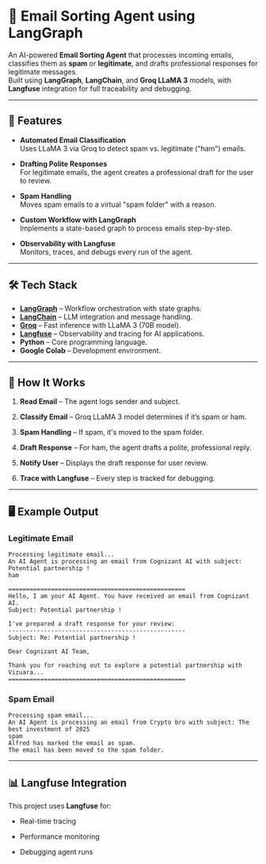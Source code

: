 # 📧 Email Sorting Agent using LangGraph

An AI-powered **Email Sorting Agent** that processes incoming emails, classifies them as **spam** or **legitimate**, and drafts professional responses for legitimate messages.  
Built using **LangGraph**, **LangChain**, and **Groq LLaMA 3** models, with **Langfuse** integration for full traceability and debugging.

---

## 🚀 Features

- **Automated Email Classification**  
  Uses LLaMA 3 via Groq to detect spam vs. legitimate ("ham") emails.

- **Drafting Polite Responses**  
  For legitimate emails, the agent creates a professional draft for the user to review.

- **Spam Handling**  
  Moves spam emails to a virtual "spam folder" with a reason.

- **Custom Workflow with LangGraph**  
  Implements a state-based graph to process emails step-by-step.

- **Observability with Langfuse**  
  Monitors, traces, and debugs every run of the agent.

---

## 🛠️ Tech Stack

- **[LangGraph](https://github.com/langchain-ai/langgraph)** – Workflow orchestration with state graphs.
- **[LangChain](https://www.langchain.com/)** – LLM integration and message handling.
- **[Groq](https://groq.com/)** – Fast inference with LLaMA 3 (70B model).
- **[Langfuse](https://langfuse.com/)** – Observability and tracing for AI applications.
- **Python** – Core programming language.
- **Google Colab** – Development environment.

---


## 🧠 How It Works

1. **Read Email** – The agent logs sender and subject.

2. **Classify Email** – Groq LLaMA 3 model determines if it’s spam or ham.

3. **Spam Handling** – If spam, it's moved to the spam folder.

4. **Draft Response** – For ham, the agent drafts a polite, professional reply.

5. **Notify User** – Displays the draft response for user review.

6. **Trace with Langfuse** – Every step is tracked for debugging.

---

## 🖥️ Example Output

### Legitimate Email

```vbnet
Processing legitimate email...
An AI Agent is processing an email from Cognizant AI with subject: Potential partnership !
ham

==================================================
Hello, I am your AI Agent. You have received an email from Cognizant AI.
Subject: Potential partnership !

I've prepared a draft response for your review:
--------------------------------------------------
Subject: Re: Potential partnership !

Dear Cognizant AI Team,

Thank you for reaching out to explore a potential partnership with Vizuara...
==================================================
```
### Spam Email

```vbnet
Processing spam email...
An AI Agent is processing an email from Crypto bro with subject: The best investment of 2025
spam
Alfred has marked the email as spam.
The email has been moved to the spam folder.
```


---

## 📊 Langfuse Integration

This project uses **Langfuse** for:

- Real-time tracing

- Performance monitoring

- Debugging agent runs



